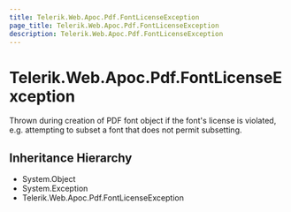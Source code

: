 ```yaml
---
title: Telerik.Web.Apoc.Pdf.FontLicenseException
page_title: Telerik.Web.Apoc.Pdf.FontLicenseException
description: Telerik.Web.Apoc.Pdf.FontLicenseException
---
```


# Telerik.Web.Apoc.Pdf.FontLicenseException

Thrown during creation of PDF font object if the font's license
                is violated, e.g. attempting to subset a font that does not permit 
                subsetting.

## Inheritance Hierarchy

* System.Object
* System.Exception
* Telerik.Web.Apoc.Pdf.FontLicenseException

